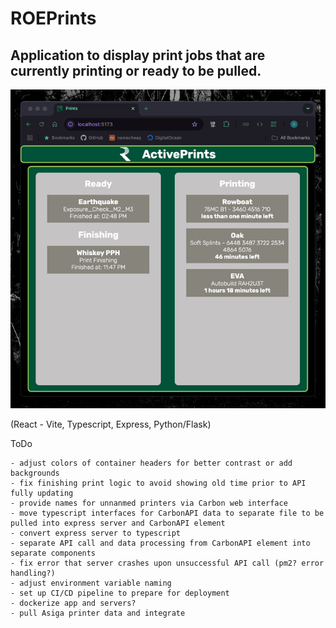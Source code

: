 # ROEPrints

## Application to display print jobs that are currently printing or ready to be pulled.

![ROEPrintsDemoGIF](./demoFiles/ROEPrints_DemoGIF.gif)

(React - Vite, Typescript, Express, Python/Flask)

ToDo

    - adjust colors of container headers for better contrast or add backgrounds
    - fix finishing print logic to avoid showing old time prior to API fully updating
    - provide names for unnanmed printers via Carbon web interface
    - move typescript interfaces for CarbonAPI data to separate file to be pulled into express server and CarbonAPI element
    - convert express server to typescript
    - separate API call and data processing from CarbonAPI element into separate components
    - fix error that server crashes upon unsuccessful API call (pm2? error handling?)
    - adjust environment variable naming
    - set up CI/CD pipeline to prepare for deployment
    - dockerize app and servers?
    - pull Asiga printer data and integrate
